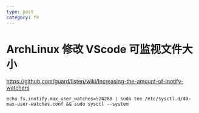 ```yaml
---
type: post
category: fe
---
```

# ArchLinux 修改 VScode 可监视文件大小

https://github.com/guard/listen/wiki/Increasing-the-amount-of-inotify-watchers

```shell
echo fs.inotify.max_user_watches=524288 | sudo tee /etc/sysctl.d/40-max-user-watches.conf && sudo sysctl --system
```
